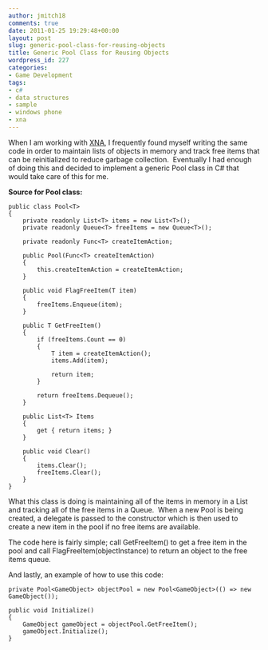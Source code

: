 ```yaml
---
author: jmitch18
comments: true
date: 2011-01-25 19:29:48+00:00
layout: post
slug: generic-pool-class-for-reusing-objects
title: Generic Pool Class for Reusing Objects
wordpress_id: 227
categories:
- Game Development
tags:
- c#
- data structures
- sample
- windows phone
- xna
---
```


When I am working with [XNA](http://create.msdn.com), I frequently found myself writing the same code in order to maintain lists of objects in memory and track free items that can be reinitialized to reduce garbage collection.  Eventually I had enough of doing this and decided to implement a generic Pool class in C# that would take care of this for me.

<!-- more -->

**Source for Pool class:**

    
    public class Pool<T>
    {
        private readonly List<T> items = new List<T>();
        private readonly Queue<T> freeItems = new Queue<T>();
    
        private readonly Func<T> createItemAction;
    
        public Pool(Func<T> createItemAction)
        {
            this.createItemAction = createItemAction;
        }
    
        public void FlagFreeItem(T item)
        {
            freeItems.Enqueue(item);
        }
    
        public T GetFreeItem()
        {
            if (freeItems.Count == 0)
            {
                T item = createItemAction();
                items.Add(item);
    
                return item;
            }
    
            return freeItems.Dequeue();
        }
    
        public List<T> Items
        {
            get { return items; }
        }
    
        public void Clear()
        {
            items.Clear();
            freeItems.Clear();
        }
    }


What this class is doing is maintaining all of the items in memory in a List and tracking all of the free items in a Queue.  When a new Pool is being created, a delegate is passed to the constructor which is then used to create a new item in the pool if no free items are available.

The code here is fairly simple; call GetFreeItem() to get a free item in the pool and call FlagFreeItem(objectInstance) to return an object to the free items queue.

And lastly, an example of how to use this code:

    
    private Pool<GameObject> objectPool = new Pool<GameObject>(() => new GameObject());
    
    public void Initialize()
    {
        GameObject gameObject = objectPool.GetFreeItem();
        gameObject.Initialize();
    }
